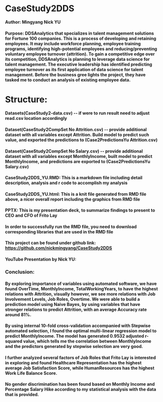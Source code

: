 # CaseStudy2DDS
**Author: Mingyang Nick YU**
#### Purpose: DDSAnalytics that specializes in talent management solutions for Fortune 100 companies. This is a process of developing and retaining employees. It may include workforce planning, employee training programs, identifying high-potential employees and reducing/preventing voluntary employee turnover (attrition). To gain a competitive edge over its competition, DDSAnalytics is planning to leverage data science for talent management. The executive leadership has identified predicting employee turnover as its first application of data science for talent management. Before the business gree lights the project, they have tasked me to conduct an analysis of existing employee data.
# Structure: 
#### Datasets(CaseStudy2-data.csv) -- if were to run result need to adjust read.csv location accordingly
#### Dataset(CaseStudy2CompSet No Attrition.csv) -- provide additional dataset with all variables except Attrition. Build model to predict such value, and exported the predictions to (Case2PredictionsYu Attrition.csv)
#### Dataset(CaseStudy2CompSet No Salary.csv) -- provide additional dataset with all variables except MonthlyIncome, built model to predict MonthlyIncome, and predictions are exported to (Case2PredictionsYu Salary.csv)
#### CaseStudy2DDS_YU.RMD: This is a markdown file including detail description, analysis and r code to accomplish my analysis
#### CaseStudy2DDS_YU.html: This is a knit file generated from RMD file above, a nicer overall report including the graphics from RMD file
#### PPTX: This is my presentation deck, to summarize findings to present to CEO and CFO of Frito Lay
#### In order to successfully run the RMD file, you need to download corresponding libraries that are used in the RMD file
#### This project can be found under github link: https://github.com/nickmingyang/CaseStudy2DDS
#### YouTube Presentation by Nick YU: 

### Conclusion:

#### By exploring importance of variables using automated software, we have found OverTime, MonthlyIncome, TotalWorkingYears, to have the highest relations with Attrition, visually however, we see more relations with Job Involvement Levels, Job Roles, Overtime. We were able to build a prediction model using Naive Bayes, by using variables that have stronger relations to predict Attrition, with an average Accuracy rate around 81%.

#### By using internal 10-fold cross-validation accompanied with Stepwise automated selection, I found the optimal multi-linear regression model to predict MonthlyIncome. The model has generated 0.9532 adjusted r-squared value, which tells me the correlation between MonthlyIncome and the predictors generated by stepwise selection are very good.

#### I further analyzed several factors of Job Roles that Frito Lay is interested in exploring and found Healthcare Representation has the highest average Job Satisfaction Score, while HumanResources has the highest Work Life Balance Score.

#### No gender discrimination has been found based on Monthly Income and Percentage Salary Hike according to my statistical analysis with the data that is provided.